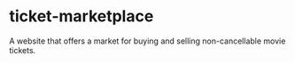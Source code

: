 # ticket-marketplace
A website that offers a market for buying and selling non-cancellable movie tickets.
